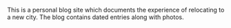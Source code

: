 This is a personal blog site which documents the experience of relocating to a new city. The blog contains dated entries along with photos. 
